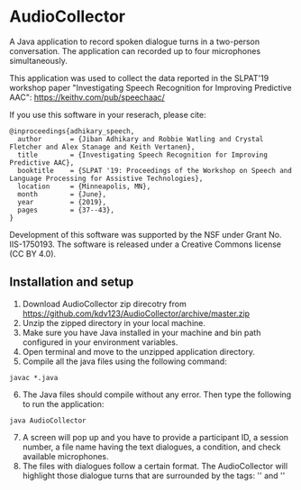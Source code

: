 # AudioCollector

A Java application to record spoken dialogue turns in a two-person conversation. The application can recorded up to four microphones simultaneously.

This application was used to collect the data reported in the SLPAT'19 workshop paper "Investigating Speech Recognition for Improving Predictive AAC":
https://keithv.com/pub/speechaac/

If you use this software in your reserach, please cite:

```
@inproceedings{adhikary_speech,
  author       = {Jiban Adhikary and Robbie Watling and Crystal Fletcher and Alex Stanage and Keith Vertanen},
  title        = {Investigating Speech Recognition for Improving Predictive AAC},
  booktitle    = {SLPAT '19: Proceedings of the Workshop on Speech and Language Processing for Assistive Technologies},
  location     = {Minneapolis, MN},
  month        = {June},
  year         = {2019},
  pages        = {37--43},
}
```

Development of this software was supported by the NSF under Grant No. IIS-1750193.
The software is released under a Creative Commons license (CC BY 4.0).

## Installation and setup

1. Download AudioCollector zip direcotry from https://github.com/kdv123/AudioCollector/archive/master.zip
2. Unzip the zipped directory in your local machine.
3. Make sure you have Java installed in your machine and bin path configured in your environment variables.
4. Open terminal and move to the unzipped application directory.
5. Compile all the java files using the following command:
```
javac *.java
```
6. The Java files should compile without any error. Then type the following to run the application:
```
java AudioCollector
```
7. A screen will pop up and you have to provide a participant ID, a session number, a file name having the text dialogues, a condition, and check available microphones.
8. The files with dialogues follow a certain format. The AudioCollector will highlight those dialogue turns that are surrounded by the tags: '<h>' and '</h>'   
